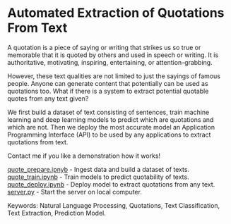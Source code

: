 # Automated Extraction of Quotations From Text

A quotation is a piece of saying or writing that strikes us so true or memorable that it is quoted by others and used in speech or writing. It is authoritative, motivating, inspiring, entertaining, or attention-grabbing.

However, these text qualities are not limited to just the sayings of famous people. Anyone can generate content that potentially can be used as quotations too. What if there is a system to extract potential quotable quotes from any text given?

We first build a dataset of text consisting of sentences, train machine learning and deep learning models to predict which are quotations and which are not. Then we deploy the most accurate model an Application Programming Interface (API) to be used by any applications to extract quotations from text.

Contact me if you like a demonstration how it works!

<a href="https://github.com/rickysoo/nlp-quote/blob/main/quote_prepare.ipynb">quote_prepare.ipnyb</a> - Ingest data and build a dataset of texts.  
<a href="https://github.com/rickysoo/nlp-quote/blob/main/quote_train.ipynb">quote_train.ipynb</a> - Train models to predict quotability of texts.  
<a href="https://github.com/rickysoo/nlp-quote/blob/main/quote_deploy.ipynb">quote_deploy.ipynb</a> - Deploy model to extract quotations from any text.  
<a href="https://github.com/rickysoo/nlp-quote/blob/main/server.py">server.py</a> - Start the server on local computer.  

Keywords: Natural Language Processing, Quotations, Text Classification, Text Extraction, Prediction Model.
